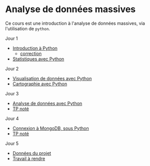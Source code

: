 # Analyse de données massives

Ce cours est une introduction à l'analyse de données massives, via l'utilisation de `python`.

Jour 1
- [Introduction à Python](seance1-intro.html)
    - [correction](seance1-correction.html)
- [Statistiques avec Python](seance2-stats.html)

Jour 2
- [Visualisation de données avec Python]()
- [Cartographie avec Python]()

Jour 3
- [Analyse de données avec Python]()
- [TP noté]()

Jour 4
- [Connexion à MongoDB, sous Python]()
- [TP noté]()

Jour 5
- [Données du projet]()
- [Travail à rendre]()
